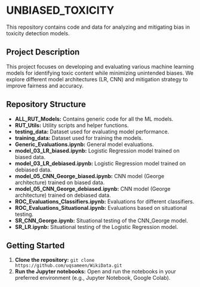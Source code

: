 # UNBIASED_TOXICITY

This repository contains code and data for analyzing and mitigating bias in toxicity detection models.

## Project Description

This project focuses on developing and evaluating various machine learning models for identifying toxic content while minimizing unintended biases. We explore different model architectures (LR, CNN) and mitigation strategy to improve fairness and accuracy.

## Repository Structure

* **ALL_RUT_Models:** Contains generic code for all the ML models.
* **RUT_Utils:**  Utility scripts and helper functions.
* **testing_data:**  Dataset used for evaluating model performance.
* **training_data:** Dataset used for training the models.
* **Generic_Evaluations.ipynb:**  General model evaluations.
* **model_03_LR_biased.ipynb:**  Logistic Regression model trained on biased data.
* **model_03_LR_debiased.ipynb:** Logistic Regression model trained on debiased data.
* **model_05_CNN_George_biased.ipynb:** CNN model (George architecture) trained on biased data.
* **model_05_CNN_George_debiased.ipynb:** CNN model (George architecture) trained on debiased data.
* **ROC_Evaluations_Classifiers.ipynb:**  Evaluations for different classifiers.
* **ROC_Evaluations_Situational.ipynb:** Evaluations based on situational testing.
* **SR_CNN_George.ipynb:** Situational testing of the CNN_George model.
* **SR_LR.ipynb:** Situational testing of the Logistic Regression model.


## Getting Started

1. **Clone the repository:** `git clone https://github.com/uqsameen/WikiData.git`
2. **Run the Jupyter notebooks:**  Open and run the notebooks in your preferred environment (e.g., Jupyter Notebook, Google Colab).
